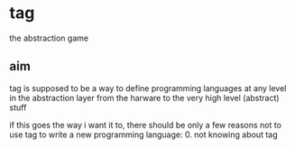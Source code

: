 # tag
the abstraction game

## aim
tag is supposed to be a way to define programming languages at any level in the abstraction layer from the harware to the very high level (abstract) stuff

if this goes the way i want it to, there should be only a few reasons not to use tag to write a new programming language: 
  0. not knowing about tag
